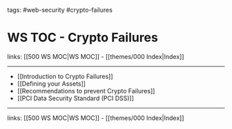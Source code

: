 tags: #web-security #crypto-failures

# WS TOC - Crypto Failures

links: [[500 WS MOC|WS MOC]] - [[themes/000 Index|Index]]

---

* [[Introduction to Crypto Failures]]
* [[Defining your Assets]]
* [[Recommendations to prevent Crypto Failures]]
* [[PCI Data Security Standard (PCI DSS)]]

---
links: [[500 WS MOC|WS MOC]] - [[themes/000 Index|Index]]